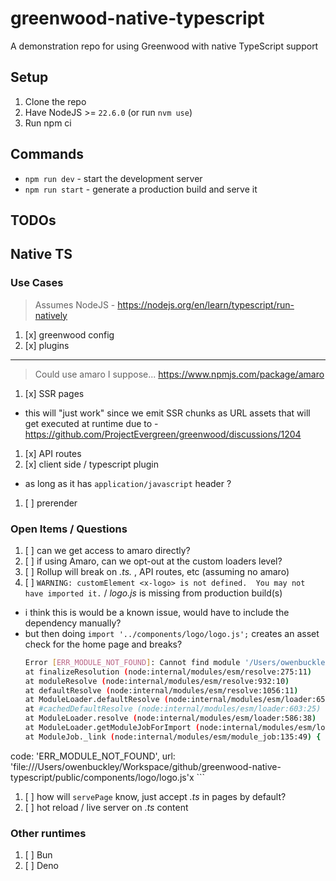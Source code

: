 # greenwood-native-typescript

A demonstration repo for using Greenwood with native TypeScript support

## Setup

1. Clone the repo
1. Have NodeJS >= `22.6.0` (or run `nvm use`)
1. Run npm ci

## Commands

- `npm run dev` - start the development server
- `npm run start` - generate a production build and serve it

## TODOs

## Native TS

### Use Cases

> Assumes NodeJS - https://nodejs.org/en/learn/typescript/run-natively

1. [x] greenwood config
1. [x] plugins

----

> Could use amaro I suppose...
> https://www.npmjs.com/package/amaro

1. [x] SSR pages
  - this will "just work" since we emit SSR chunks as URL assets that will get executed at runtime due to - https://github.com/ProjectEvergreen/greenwood/discussions/1204
1. [x] API routes
1. [x] client side / typescript plugin
  - as long as it has `application/javascript` header ?
1. [ ] prerender

### Open Items / Questions

1. [ ] can we get access to amaro directly?
1. [ ] if using Amaro, can we opt-out at the custom loaders level?
1. [ ] Rollup will break on _.ts._ , API routes, etc (assuming no amaro)
1. [ ] `WARNING: customElement <x-logo> is not defined.  You may not have imported it.` / _logo.js_ is missing from production build(s)
  - i think this is would be a known issue, would have to include the dependency manually?
  - but then doing `import '../components/logo/logo.js';` creates an asset check for the home page and breaks?
    ```sh
    Error [ERR_MODULE_NOT_FOUND]: Cannot find module '/Users/owenbuckley/Workspace/github/greenwood-native-typescript/public/components/logo/logo.js' imported from /Users/owenbuckley/Workspace/github/greenwood-native-typescript/public/assets/index-Bx_3rb29.ts
    at finalizeResolution (node:internal/modules/esm/resolve:275:11)
    at moduleResolve (node:internal/modules/esm/resolve:932:10)
    at defaultResolve (node:internal/modules/esm/resolve:1056:11)
    at ModuleLoader.defaultResolve (node:internal/modules/esm/loader:654:12)
    at #cachedDefaultResolve (node:internal/modules/esm/loader:603:25)
    at ModuleLoader.resolve (node:internal/modules/esm/loader:586:38)
    at ModuleLoader.getModuleJobForImport (node:internal/modules/esm/loader:242:38)
    at ModuleJob._link (node:internal/modules/esm/module_job:135:49) {
  code: 'ERR_MODULE_NOT_FOUND',
  url: 'file:///Users/owenbuckley/Workspace/github/greenwood-native-typescript/public/components/logo/logo.js'x
    ```
1. [ ] how will `servePage` know, just accept _.ts_ in pages by default? 
1. [ ] hot reload / live server on _.ts_ content

### Other runtimes

1. [ ] Bun
1. [ ] Deno